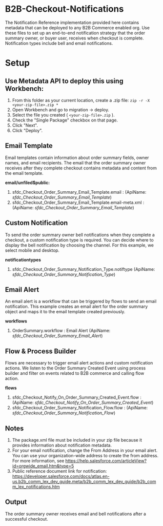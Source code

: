 # B2B-Checkout-Notifications

The Notification Reference implementation provided here contains metadata that can be deployed to any B2B Commerce enabled org. Use these files to set up an end-to-end notification strategy that the order summary owner, or buyer user, receives when checkout is complete. Notification types include bell and email notifications.

# Setup

## Use Metadata API to deploy this using Workbench:
 1. From this folder as your current location, create a .zip file: 
	```zip -r -X <your-zip-file>.zip *```
 2. Open Workbench and go to migration -> deploy.
 3. Select the file you created ( ```<your-zip-file>.zip``` ).
 4. Check the "Single Package" checkbox on that page.
 5. Click "Next".
 6. Click "Deploy".


## Email Template

Email templates contain information about order summary fields, owner names, and email recipients. The email that the order summary owner receives after they complete checkout contains metadata and content from the email template.

**email/unfiled$public:**
1. sfdc_Checkout_Order_Summary_Email_Template.email : (ApiName: *sfdc_Checkout_Order_Summary_Email_Template*)
2. sfdc_Checkout_Order_Summary_Email_Template.email-meta.xml : (ApiName: *sfdc_Checkout_Order_Summary_Email_Template*)


## Custom Notification

To send the order summary owner bell notifications when they complete a checkout, a custom notification type is required. You can decide where to display the bell notification by choosing the channel. For this example, we select mobile and desktop.

**notificationtypes**
1. sfdc_Checkout_Order_Summary_Notification_Type.notiftype (ApiName: *sfdc_Checkout_Order_Summary_Notification_Type*)


## Email Alert

An email alert is a workflow that can be triggered by flows to send an email notification. This example creates an email alert for the order summary object and maps it to the email template created previously.

**workflows**
1. OrderSummary.workflow : Email Alert (ApiName: *sfdc_Checkout_Order_Summary_Email_Alert*)


## Flow & Process Builder

Flows are necessary to trigger email alert actions and custom notification actions. We listen to the Order Summary Created Event using process builder and filter on events related to B2B commerce and calling flow action.

**flows**
1. sfdc_Checkout_Notify_On_Order_Summary_Created_Event.flow : (ApiName: *sfdc_Checkout_Notify_On_Order_Summary_Created_Event*)
2. sfdc_Checkout_Order_Summary_Notification_Flow.flow : (ApiName: *sfdc_Checkout_Order_Summary_Notification_Flow*)


## Notes

1. The package.xml file must be included in your zip file because it provides information about notification metadata.
2. For your email notification, change the From Address in your email alert. You can use your organization-wide address to create the from address. For more information, see https://help.salesforce.com/articleView?id=orgwide_email.htm&type=5
3. Public reference document link for notification: https://developer.salesforce.com/docs/atlas.en-us.b2b_comm_lex_dev_guide.meta/b2b_comm_lex_dev_guide/b2b_comm_lex_notifications.htm

## Output

The order summary owner receives email and bell notifications after a successful checkout.
